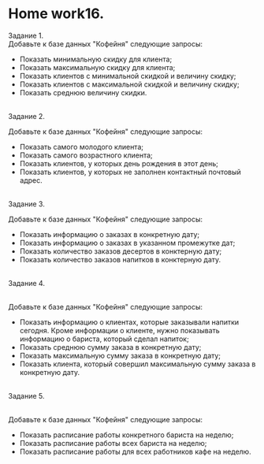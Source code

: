# <b>Home work16.</b>

Задание 1.<br>
Добавьте к базе данных "Кофейня" следующие запросы:<br>
<ul>
<li>Показать минимальную скидку для клиента;</li>
<li>Показать максимальную скидку для клиента;</li>
<li>Показать клиентов с минимальной скидкой и величину скидку;</li>
<li>Показать клиентов с максимальной скидкой и величину скидку;</li>
<li>Показать среднюю величину скидки.</li>
</ul>

<br>Задание 2.<br>

Добавьте к базе данных "Кофейня" следующие запросы:<br>
<ul>
<li>Показать самого молодого клиента;</li>
<li>Показать самого возрастного клиента;</li>
<li>Показать клиентов, у которых день рождения в этот день;</li>
<li>Показать клиентов, у которых не заполнен контактный почтовый адрес.</li>
</ul>

<br>Задание 3.<br>

Добавьте к базе данных "Кофейня" следующие запросы:<br>
<ul>
<li>Показать информацию о заказах в конкретную дату;</li>
<li>Показать информацию о заказах в указанном промежутке дат;</li>
<li>Показать количество заказов десертов в конктерную дату;</li>
<li>Показать количество заказов напитков в конктерную дату.</li>
</ul>

<br>Задание 4.<br><br>

Добавьте к базе данных "Кофейня" следующие запросы:<br>
<ul>
<li>Показать информацию о клиентах, которые заказывали напитки сегодня. Кроме информации о клиенте, нужно показывать информацию о бариста, который сделал напиток;</li>
<li>Показать среднюю сумму заказа в конкретную дату;</li>
<li>Показать максимальную сумму заказа в конкретную дату;</li>
<li>Показать клиента, который совершил максимальную сумму заказа в конкретную дату.</li>
</ul>

<br>Задание 5.<br><br>

Добавьте к базе данных "Кофейня" следующие запросы:<br>
<ul>
<li>Показать расписание работы конкретного бариста на неделю;</li>
<li>Показать расписание работы всех бариста на неделю;</li>
<li> Показать расписание работы для всех работников кафе на неделю.</li>
</ul>

